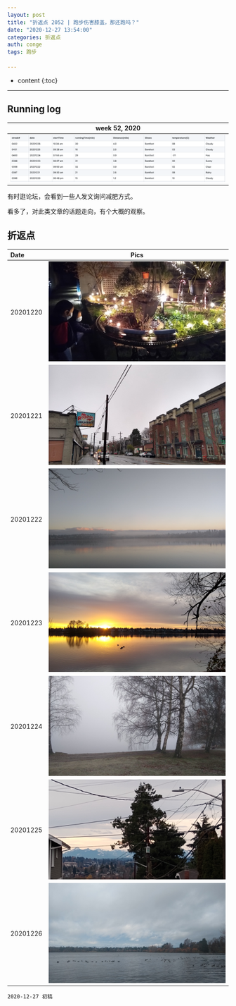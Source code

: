 ```yaml
---
layout: post
title: "折返点 2052 | 跑步伤害膝盖，那还跑吗？"
date: "2020-12-27 13:54:00"
categories: 折返点
auth: conge
tags: 跑步

---
```

* content
{:toc}


----

## Running log
|week 52, 2020|
|:----:|
|![Running log, week 52, 2020](/assets/images/折返点/2020_wk52.png)|

有时逛论坛，会看到一些人发文询问减肥方式。

看多了，对此类文章的话题走向，有个大概的观察。


## 折返点

|Date|Pics|
|:----|:----:|
|20201220|![20201220.jpg](/assets/images/折返点/20201220.jpg)  |
|20201221|![20201221.jpg](/assets/images/折返点/20201221.jpg)  |
|20201222|![20201222.jpg](/assets/images/折返点/20201222.jpg)  |
|20201223|![20201223.jpg](/assets/images/折返点/20201223.jpg)  |
|20201224|![20201224.jpg](/assets/images/折返点/20201224.jpg)  |
|20201225|![20201225.jpg](/assets/images/折返点/20201225.jpg)  |
|20201226|![20201226.jpg](/assets/images/折返点/20201226.jpg)  |


```
2020-12-27 初稿
```